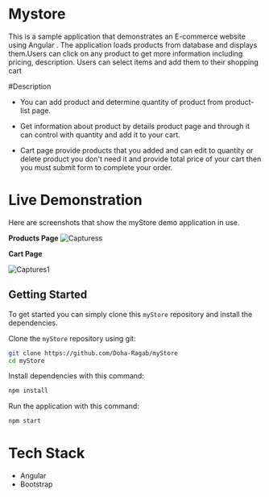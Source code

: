 # Mystore

This is a sample application that demonstrates an E-commerce website using Angular . The application loads products from database and displays them.Users can click on any product to get more information including pricing, description. Users can select items and add them to their shopping cart

#Description

* You can add product and determine quantity of product from product-list page.

* Get information about product by details product page and through it can control with quantity and add it to your cart.

* Cart page provide products that you added and can edit to quantity or delete product you don't need it and
  provide total price of your cart then you must submit form to complete your order.



# Live Demonstration
Here are screenshots that show the myStore demo application in use.

**Products Page**
![Capturess](https://user-images.githubusercontent.com/79616830/192012285-fcab7cf2-f38c-4329-8749-890b90feed48.JPG)

**Cart Page**

![Captures1](https://user-images.githubusercontent.com/79616830/192014433-e0060538-3851-4ec3-bb8e-c3404813fb28.JPG)

## Getting Started
To get started  you can simply clone this `myStore` repository and install the dependencies.

Clone the `myStore` repository using git:

```bash
git clone https://github.com/Doha-Ragab/myStore
cd myStore
```

Install dependencies with this command:
```bash
npm install
```

Run the application with this command:
```bash
npm start
```
# Tech Stack
* Angular
* Bootstrap
